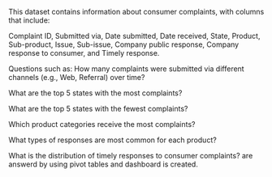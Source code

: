 This dataset contains information about consumer complaints, with columns that include:

Complaint ID,
Submitted via,
Date submitted,
Date received,
State,
Product,
Sub-product,
Issue,
Sub-issue,
Company public response,
Company response to consumer, and
Timely response.

Questions such as: How many complaints were submitted via different channels (e.g., Web, Referral) over time? 

What are the top 5 states with the most complaints? 

What are the top 5 states with the fewest complaints?

Which product categories receive the most complaints?

What types of responses are most common for each product?

What is the distribution of timely responses to consumer complaints? are answerd by using pivot tables and dashboard is created.
